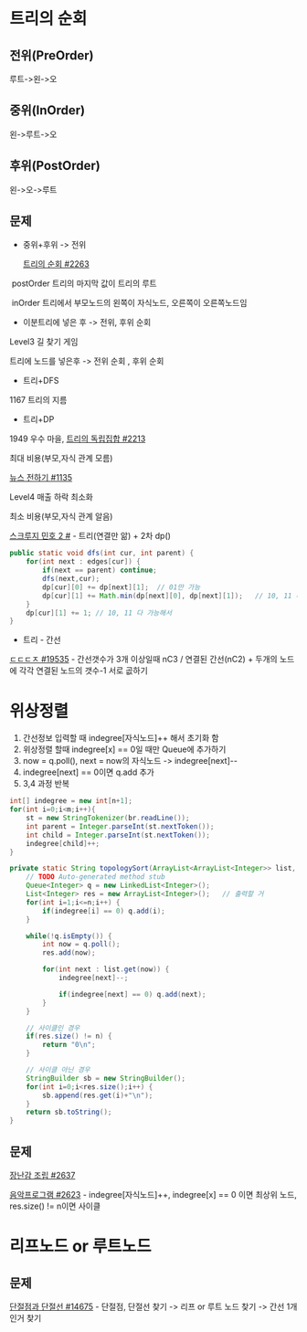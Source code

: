 # 트리의 순회

## 전위(PreOrder)

루트->왼->오



## 중위(InOrder)

왼->루트->오



## 후위(PostOrder)

왼->오->루트



## 문제

* 중위+후위 -> 전위

  [트리의 순회 #2263](https://www.acmicpc.net/problem/2263)

​		postOrder 트리의 마지막 값이 트리의 루트

​		inOrder 트리에서 부모노드의 왼쪽이 자식노드, 오른쪽이 오른쪽노드임



* 이분트리에 넣은 후 -> 전위, 후위 순회

Level3 길 찾기 게임

트리에 노드를 넣은후 -> 전위 순회 , 후위 순회



* 트리+DFS

1167 트리의 지름



* 트리+DP

1949 우수 마을, [트리의 독립집합 #2213](https://www.acmicpc.net/problem/2213)

최대 비용(부모,자식 관계 모름)

[뉴스 전하기 #1135](https://www.acmicpc.net/problem/1135)

Level4 매출 하락 최소화

최소 비용(부모,자식 관계 알음)

[스크루지 민호 2 #](https://www.acmicpc.net/problem/12978) - 트리(연결만 앎) + 2차 dp()

```java
public static void dfs(int cur, int parent) {
    for(int next : edges[cur]) {
        if(next == parent) continue;
        dfs(next,cur);
        dp[cur][0] += dp[next][1];	// 01만 가능
        dp[cur][1] += Math.min(dp[next][0], dp[next][1]);	// 10, 11 다 가능
    }
    dp[cur][1] += 1; // 10, 11 다 가능해서
}
```



* 트리 - 간선 

[ㄷㄷㄷㅈ #19535](https://www.acmicpc.net/problem/19535) - 간선갯수가 3개 이상일때 nC3 / 연결된 간선(nC2) + 두개의 노드에 각각 연결된 노드의 갯수-1  서로 곲하기



# 위상정렬

1. 간선정보 입력할 때 indegree[자식노드]++ 해서 초기화 함
2. 위상정렬 할때 indegree[x] == 0일 때만 Queue에 추가하기
3. now = q.poll(), next = now의 자식노드 -> indegree[next]--
4. indegree[next] == 0이면 q.add 추가
5. 3,4 과정 반복



```java
int[] indegree = new int[n+1];
for(int i=0;i<m;i++){
    st = new StringTokenizer(br.readLine());
    int parent = Integer.parseInt(st.nextToken());
    int child = Integer.parseInt(st.nextToken());
    indegree[child]++;
}

private static String topologySort(ArrayList<ArrayList<Integer>> list, int[] indegree, int n) {
    // TODO Auto-generated method stub
    Queue<Integer> q = new LinkedList<Integer>();
    List<Integer> res = new ArrayList<Integer>();	// 출력할 거
    for(int i=1;i<=n;i++) {
        if(indegree[i] == 0) q.add(i);
    }

    while(!q.isEmpty()) {
        int now = q.poll();
        res.add(now);

        for(int next : list.get(now)) {
            indegree[next]--;

            if(indegree[next] == 0) q.add(next);
        }
    }

    // 사이클인 경우
    if(res.size() != n) {	
        return "0\n";
    }

    // 사이클 아닌 경우
    StringBuilder sb = new StringBuilder();
    for(int i=0;i<res.size();i++) {
        sb.append(res.get(i)+"\n");
    }
    return sb.toString();
}
```



## 문제

[장난감 조립 #2637](https://www.acmicpc.net/problem/2637) 

[음악프로그램 #2623](https://www.acmicpc.net/problem/2623) - indegree[자식노드]++, indegree[x] == 0 이면 최상위 노드, res.size() != n이면 사이클



# 리프노드 or 루트노드



## 문제

[단절점과 단절선 #14675](https://www.acmicpc.net/problem/14675) - 단절점, 단절선 찾기 -> 리프 or 루트 노드 찾기 -> 간선 1개인거 찾기
